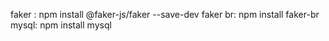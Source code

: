 faker : npm install @faker-js/faker --save-dev
faker br: npm install faker-br
mysql: npm install mysql